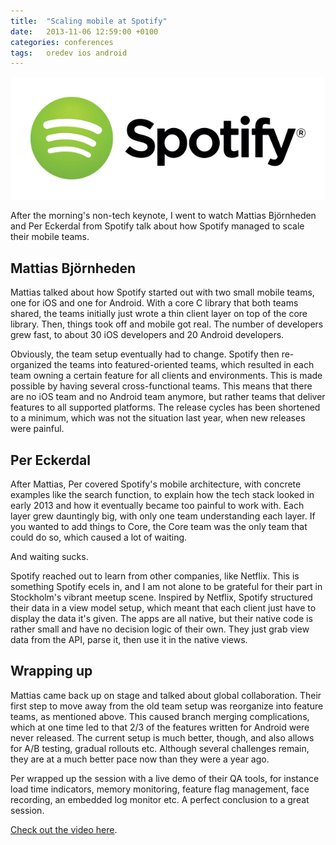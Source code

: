 ```yaml
---
title:  "Scaling mobile at Spotify"
date: 	2013-11-06 12:59:00 +0100
categories: conferences
tags: 	oredev ios android
---
```



![Spotify logo](/assets/img/blog/2013-11-06-spotify.jpg)


After the morning's non-tech keynote, I went to watch Mattias Björnheden and Per
Eckerdal from Spotify talk about how Spotify managed to scale their mobile teams.


## Mattias Björnheden

Mattias talked about how Spotify started out with two small mobile teams, one for
iOS and one for Android. With a core C library that both teams shared, the teams
initially just wrote a thin client layer on top of the core library. Then, things
took off and mobile got real. The number of developers grew fast, to about 30 iOS
developers and 20 Android developers.

Obviously, the team setup eventually had to change. Spotify then re-organized the
teams into featured-oriented teams, which resulted in each team owning a certain
feature for all clients and environments. This is made possible by having several
cross-functional teams. This means that there are no iOS team and no Android team
anymore, but rather teams that deliver features to all supported platforms.
The release cycles has been shortened to a minimum, which was not the situation
last year, when new releases were painful.


## Per Eckerdal

After Mattias, Per covered Spotify's mobile architecture, with concrete examples
like the search function, to explain how the tech stack looked in early 2013 and
how it eventually became too painful to work with. Each layer grew dauntingly big,
with only one team understanding each layer. If you wanted to add things to Core,
the Core team was the only team that could do so, which caused a lot of waiting.

And waiting sucks.

Spotify reached out to learn from other companies, like Netflix. This is something
Spotify ecels in, and I am not alone to be grateful for their part in Stockholm's
vibrant meetup scene. Inspired by Netflix, Spotify structured their data in a view
model setup, which meant that each client just have to display the data it's given.
The apps are all native, but their native code is rather small and have no decision
logic of their own. They just grab view data from the API, parse it, then use it
in the native views.


## Wrapping up

Mattias came back up on stage and talked about global collaboration. Their first
step to move away from the old team setup was reorganize into feature teams, as
mentioned above. This caused branch merging complications, which at one time led
to that 2/3 of the features written for Android were never released. The current
setup is much better, though, and also allows for A/B testing, gradual rollouts
etc. Although several challenges remain, they are at a much better pace now than
they were a year ago.

Per wrapped up the session with a live demo of their QA tools, for instance load
time indicators, memory monitoring, feature flag management, face recording, an 
embedded log monitor etc. A perfect conclusion to a great session.

[Check out the video here](http://oredev.org/oredev2013/2013/videos.html).


